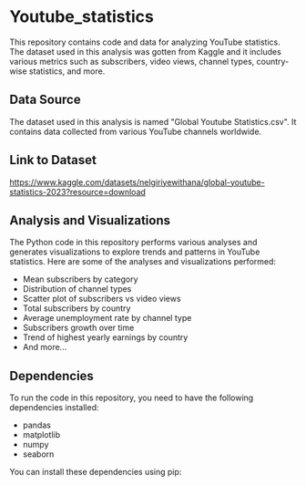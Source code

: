 # Youtube_statistics
This repository contains code and data for analyzing YouTube statistics. The dataset used in this analysis was gotten from Kaggle and it  includes various metrics such as subscribers, video views, channel types, country-wise statistics, and more.

## Data Source
The dataset used in this analysis is named "Global Youtube Statistics.csv". It contains data collected from various YouTube channels worldwide.

## Link to Dataset
https://www.kaggle.com/datasets/nelgiriyewithana/global-youtube-statistics-2023?resource=download

## Analysis and Visualizations
The Python code in this repository performs various analyses and generates visualizations to explore trends and patterns in YouTube statistics. Here are some of the analyses and visualizations performed:

- Mean subscribers by category
- Distribution of channel types
- Scatter plot of subscribers vs video views
- Total subscribers by country
- Average unemployment rate by channel type
- Subscribers growth over time
- Trend of highest yearly earnings by country
- And more...

## Dependencies
To run the code in this repository, you need to have the following dependencies installed:
- pandas
- matplotlib
- numpy
- seaborn

You can install these dependencies using pip:

